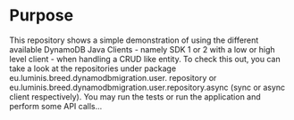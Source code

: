 # Purpose
This repository shows a simple demonstration of using the different available DynamoDB Java Clients - namely SDK 1 
or 2 with a low or high level client - when handling a CRUD like entity.
To check this out, you can take a look at the repositories under package eu.luminis.breed.dynamodbmigration.user.
repository or eu.luminis.breed.dynamodbmigration.user.repository.async (sync or async client respectively).
You may run the tests or run the application and perform some API calls...

